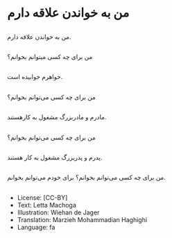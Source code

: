 # من به خواندن علاقه دارم

##
من به خواندن علاقه دارم.

##
من برای چه کسی میتوانم بخوانم؟

##
خواهرم خوابیده است.

##
من برای چه کسی می‌توانم بخوانم؟

##
مادرم و مادربزرگ مشغول به کارهستند.

##
من برای چه کسی می‌توانم بخوانم؟

##
پدرم و پدربزرگ مشغول به کار هستند.

##
من برای چه کسی می‌توانم بخوانم؟ برای خودم می‌توانم بخوانم.

##
* License: [CC-BY]
* Text: Letta Machoga
* Illustration: Wiehan de Jager
* Translation: Marzieh Mohammadian Haghighi
* Language: fa
